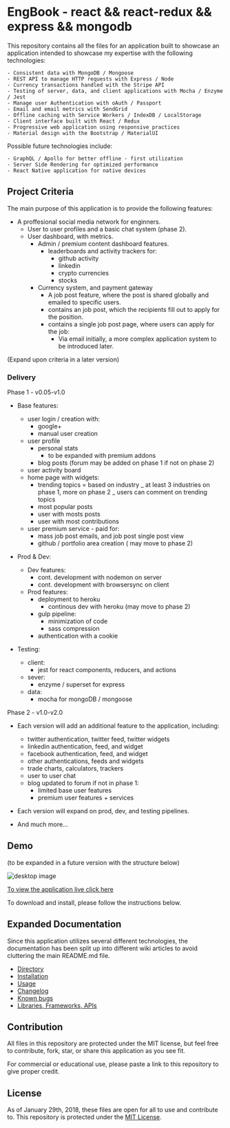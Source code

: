 # EngBook - react && react-redux && express && mongodb

This repository contains all the files for an application built to showcase an application intended to showcase my expertise with the following technologies:

    - Consistent data with MongoDB / Mongoose
    - REST API to manage HTTP requests with Express / Node
    - Currency transactions handled with the Stripe API
    - Testing of server, data, and client applications with Mocha / Enzyme / Jest
    - Manage user Authentication with oAuth / Passport
    - Email and email metrics with SendGrid
    - Offline caching with Service Workers / IndexDB / LocalStorage
    - Client interface built with React / Redux
    - Progressive web application using responsive practices
    - Material design with the Bootstrap / MaterialUI

Possible future technologies include:

    - GraphQL / Apollo for better offline - first utilization
    - Server Side Rendering for optimized performance
    - React Native application for native devices

## Project Criteria

The main purpose of this application is to provide the following features:

*   A proffesional social media network for enginners. 
    + User to user profiles and a basic chat system (phase 2). 
    + User dashboard, with metrics.
        - Admin / premium content dashboard features.
            + leaderboards and activity trackers for: 
                - github activity 
                - linkedin 
                - crypto currencies 
                - stocks
        - Currency system, and payment gateway 
            + A job post feature, where the post is shared globally and emailed to specific users. 
            + contains an job post, which the recipients fill out to apply for the position.
            + contains a single job post page, where users can apply for the job: 
                - Via email initially, a more complex application system to be introduced later.

(Expand upon criteria in a later version)

### Delivery

Phase 1 - v0.05-v1.0

*   Base features:

    *   user login / creation with:
        *   google+
        *   manual user creation
    *   user profile
        *   personal stats
            *   to be expanded with premium addons
        *   blog posts (forum may be added on phase 1 if not on phase 2)
    *   user activity board
    *   home page with widgets:
        *   trending topics
            = based on industry
            _ at least 3 industries on phase 1, more on phase 2
            _ users can comment on trending topics
        *   most popular posts
        *   user with mosts posts
        *   user with most contributions
    *   user premium service - paid for:
        *   mass job post emails, and job post single post view
        *   github / portfolio area creation ( may move to phase 2)

*   Prod & Dev:

    *   Dev features:
        *   cont. development with nodemon on server
        *   cont. development with browsersync on client
    *   Prod features:
        *   deployment to heroku
            *   continous dev with heroku (may move to phase 2)
        *   gulp pipeline:
            *   minimization of code
            *   sass compression
        *   authentication with a cookie

*   Testing:
    *   client:
        *   jest for react components, reducers, and actions
    *   sever:
        *   enzyme / superset for express
    *   data:
        *   mocha for mongoDB / mongoose

Phase 2 - v1.0-v2.0

*   Each version will add an additional feature to the application, including:

    *   twitter authentication, twitter feed, twitter widgets
    *   linkedin authentication, feed, and widget
    *   facebook authentication, feed, and widget
    *   other authentications, feeds and widgets
    *   trade charts, calculators, trackers
    *   user to user chat
    *   blog updated to forum if not in phase 1:
        *   limited base user features
        *   premium user features + services

*   Each version will expand on prod, dev, and testing pipelines.
*   And much more...

## Demo

(to be expanded in a future version with the structure below)

![desktop image](https://onlinedevelopers.ca/udacity/weather-app/src/img/read-me/proj5-collage.jpg)

[To view the application live click here](http://onlinedevelopers.ca/udacity/weather-app/)

To download and install, please follow the instructions below.

## Expanded Documentation

Since this application utilizes several different technologies, the documentation has been split up into different wiki articles to avoid cluttering the main README.md file.

*   [Directory](https://github.com/escobard/engbook/wiki)
*   [Installation](https://github.com/escobard/engbook/wiki/Installation)
*   [Usage](https://github.com/escobard/engbook/wiki/Usage)
*   [Changelog](https://github.com/escobard/engbook/wiki/Changelog)
*   [Known bugs](https://github.com/escobard/engbook/wiki/Known-Bugs)
*   [Libraries, Frameworks, APIs](https://github.com/escobard/engbook/wiki/Libraries,-Frameworks,-APIs)

## Contribution

All files in this repository are protected under the MIT license, but feel free to contribute, fork, star, or share this application as you see fit.

For commercial or educational use, please paste a link to this repository to give proper credit.

## License

As of January 29th, 2018, these files are open for all to use and contribute to. This repository is protected under the [MIT License](http://choosealicense.com/licenses/mit/).
